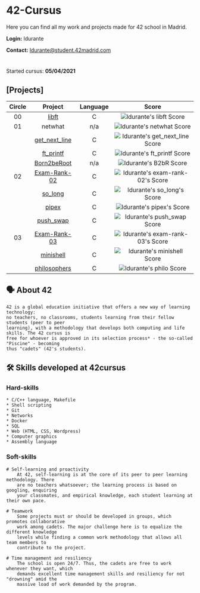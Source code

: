 # 42-Cursus

Here you can find all my work and projects made for 42 school in Madrid.

**Login:** ldurante

**Contact:** ldurante@student.42madrid.com 
#
Started cursus: **05/04/2021**

## [Projects]

|Circle|			Project			| Language | Score | 
|:----:|:----------------:|:--------:|:-----:|
|  00  |[libft](https://github.com/durantecode/libft)|    C     | ![ldurante's libft Score](https://badge42.herokuapp.com/api/project/ldurante/Libft) |
|  01  |netwhat     			|   n/a    | ![ldurante's netwhat Score](https://badge42.herokuapp.com/api/project/ldurante/netwhat) |
|      |[get_next_line](https://github.com/durantecode/get_next_line)			|    C     | ![ldurante's get_next_line Score](https://badge42.herokuapp.com/api/project/ldurante/get_next_line) |
|      |[ft_printf](https://github.com/durantecode/ft_printf)   			|    C     | ![ldurante's ft_printf Score](https://badge42.herokuapp.com/api/project/ldurante/ft_printf) |
|      |[Born2beRoot](https://github.com/durantecode/Born2beRoot)   			|    n/a     | ![ldurante's B2bR Score](https://badge42.herokuapp.com/api/project/ldurante/Born2beroot) |
|  02  |[Exam-Rank-02](https://github.com/durantecode/42-exams/tree/master/exam-rank-02)   			|    C    | ![ldurante's exam-rank-02's Score](https://badge42.herokuapp.com/api/project/ldurante/Exam%20Rank%2002) |
|      |[so_long](https://github.com/durantecode/so_long)   			|    C    | ![ldurante's so_long's Score](https://badge42.herokuapp.com/api/project/ldurante/so_long) |
|      |[pipex](https://github.com/durantecode/pipex)   			|    C    | ![ldurante's pipex's Score](https://badge42.herokuapp.com/api/project/ldurante/pipex) |
|      |[push_swap](https://github.com/durantecode/push_swap)   			|    C    | ![ldurante's push_swap Score](https://badge42.herokuapp.com/api/project/ldurante/push_swap) |
|  03  |[Exam-Rank-03](https://github.com/durantecode/42-exams/tree/master/exam-rank-03)   			|    C    | ![ldurante's exam-rank-03's Score](https://badge42.herokuapp.com/api/project/ldurante/Exam%20Rank%2003) |
|      |[minishell](https://github.com/durantecode/minishell)   			|    C    | ![ldurante's minishell Score](https://badge42.herokuapp.com/api/project/ldurante/minishell) |
|      |[philosophers](https://github.com/durantecode/philosophers)   			|    C    | ![ldurante's philo Score](https://badge42.herokuapp.com/api/project/ldurante/Philosophers) |


## 🗣️ About 42

	42 is a global education initiative that offers a new way of learning technology:
	no teachers, no classrooms, students learning from their fellow students (peer to peer
	learning), with a methodology that develops both computing and life skills. The 42 cursus is
	free for whoever is approved in its selection process* - the so-called "Piscine" - becoming
	thus "cadets" (42's students).
  
## 🛠️ Skills developed at 42cursus

### Hard-skills

	* C/C++ language, Makefile
	* Shell scripting
	* Git
	* Networks
	* Docker
	* SQL
	* Web (HTML, CSS, Wordpress)
	* Computer graphics
	* Assembly language

### Soft-skills

	# Self-learning and proactivity
		At 42, self-learning is at the core of its peer to peer learning methodology. There
		are no teachers whatsoever; the learning process is based on googling, enquiring
		your classmates, and empirical knowledge, each student learning at their own pace.

	# Teamwork
		Some projects must or should be developed in groups, which promotes collaborative
		work among cadets. The major challenge here is to equalize the different knowledge
		levels while finding a common work methodology that allows all team members to
		contribute to the project.

	# Time management and resiliency
		The school is open 24/7. Thus, the cadets are free to work whenever they want, which
		demands excellent time management skills and resiliency for not "drowning" amid the
		massive load of work demanded by the program.
